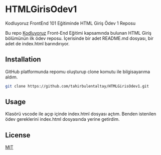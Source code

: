 # HTMLGirisOdev1

Kodluyoruz FrontEnd 101 Eğitiminde HTML Giriş Ödev 1 Reposu

Bu repo [Kodluyoruz](https://kodluyoruz.org) Front-End Eğitimi kapsamında bulunan HTML Giriş bölümünün ilk ödev reposu. İçerisinde bir adet README.md dosyası, bir adet de index.html barındırıyor.

## Installation

GitHub platformunda repomu oluşturup clone komutu ile bilgisayarıma aldım.

```bash
git clone https://github.com/tahirbulentaltay/HTMLGirisOdev1.git
```

## Usage

Klasörü vscode ile açıp içinde index.html dosyası açtım.
Benden istenilen ödev gereklerini index.html dosyasında yerine getirdim.

## License

[MIT](https://choosealicense.com/licenses/mit/)